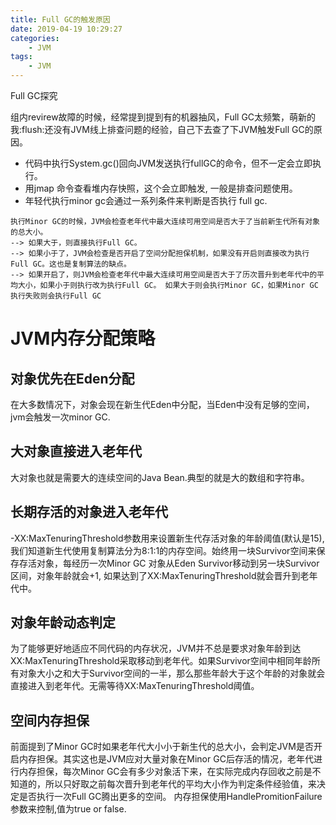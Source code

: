 ```yaml
---
title: Full GC的触发原因
date: 2019-04-19 10:29:27
categories:
	- JVM
tags:
	- JVM
---
```

Full GC探究 
<!-- more -->

组内revirew故障的时候，经常提到提到有的机器抽风，Full GC太频繁，萌新的我:flush:还没有JVM线上排查问题的经验，自己下去查了下JVM触发Full GC的原因。
* 代码中执行System.gc()回向JVM发送执行fullGC的命令，但不一定会立即执行。
* 用jmap 命令查看堆内存快照，这个会立即触发, 一般是排查问题使用。
* 年轻代执行minor gc会通过一系列条件来判断是否执行 full gc.
```
执行Minor GC的时候，JVM会检查老年代中最大连续可用空间是否大于了当前新生代所有对象的总大小。 
--> 如果大于，则直接执行Full GC。 
--> 如果小于了，JVM会检查是否开启了空间分配担保机制，如果没有开启则直接改为执行Full GC。这也是复制算法的缺点。
--> 如果开启了，则JVM会检查老年代中最大连续可用空间是否大于了历次晋升到老年代中的平均大小，如果小于则执行改为执行Full GC。 如果大于则会执行Minor GC，如果Minor GC执行失败则会执行Full GC
```

# JVM内存分配策略
## 对象优先在Eden分配
在大多数情况下，对象会现在新生代Eden中分配，当Eden中没有足够的空间，jvm会触发一次minor GC.  
## 大对象直接进入老年代
大对象也就是需要大的连续空间的Java Bean.典型的就是大的数组和字符串。
## 长期存活的对象进入老年代
-XX:MaxTenuringThreshold参数用来设置新生代存活对象的年龄阈值(默认是15), 我们知道新生代使用复制算法分为8:1:1的内存空间。始终用一块Survivor空间来保存存活对象，每经历一次Minor GC 对象从Eden Survivor移动到另一块Survivor区间，对象年龄就会+1, 如果达到了XX:MaxTenuringThreshold就会晋升到老年代中。
## 对象年龄动态判定
为了能够更好地适应不同代码的内存状况，JVM并不总是要求对象年龄到达XX:MaxTenuringThreshold采取移动到老年代。如果Survivor空间中相同年龄所有对象大小之和大于Survivor空间的一半，那么那些年龄大于这个年龄的对象就会直接进入到老年代。无需等待XX:MaxTenuringThreshold阈值。
## 空间内存担保
前面提到了Minor GC时如果老年代大小小于新生代的总大小，会判定JVM是否开启内存担保。其实这也是JVM应对大量对象在Minor GC后存活的情况，老年代进行内存担保，每次Minor GC会有多少对象活下来，在实际完成内存回收之前是不知道的，所以只好取之前每次晋升到老年代的平均大小作为判定条件经验值，来决定是否执行一次Full GC腾出更多的空间。
内存担保使用HandlePromitionFailure参数来控制,值为true or false.